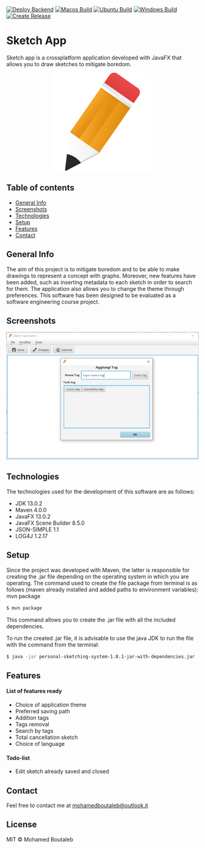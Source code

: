 [![Deploy Backend](https://github.com/m-boutaleb/Sketch-App-Desktop/actions/workflows/deploy-backend.yml/badge.svg)](https://github.com/m-boutaleb/Sketch-App-Desktop/actions/workflows/deploy-backend.yml) [![Macos Build](https://github.com/m-boutaleb/Sketch-App-Desktop/actions/workflows/build-macos.yml/badge.svg)](https://github.com/m-boutaleb/Sketch-App-Desktop/actions/workflows/build-macos.yml) [![Ubuntu Build](https://github.com/m-boutaleb/Sketch-App-Desktop/actions/workflows/ubuntu-build.yml/badge.svg)](https://github.com/m-boutaleb/Sketch-App-Desktop/actions/workflows/ubuntu-build.yml) [![Windows Build](https://github.com/m-boutaleb/Sketch-App-Desktop/actions/workflows/windows-build.yml/badge.svg)](https://github.com/m-boutaleb/Sketch-App-Desktop/actions/workflows/windows-build.yml) [![Create Release](https://github.com/m-boutaleb/Sketch-App-Desktop/actions/workflows/create-release.yml/badge.svg)](https://github.com/m-boutaleb/Sketch-App-Desktop/actions/workflows/create-release.yml)
# Sketch App
Sketch app is a crossplatform application developed with JavaFX that allows you to draw sketches to mitigate boredom.

<p align="center">
  <img src="./img/logo.png"/>
</p> 

## Table of contents
* [General Info](#generalinfo)
* [Screenshots](#screenshots)
* [Technologies](#technologies)
* [Setup](#setup)
* [Features](#features)
* [Contact](#contact)


## General Info
The aim of this project is to mitigate boredom and to be able to make drawings to represent a concept with graphs. Moreover, new features have been added, such as inserting metadata to each sketch in order to search for them. The application also allows you to change the theme through preferences. This software has been designed to be evaluated as a software engineering course project.

## Screenshots
<p align="center">
  <img src="./img/add-tag.png"/>
</p> 

## Technologies
The technologies used for the development of this software are as follows:
- JDK 13.0.2
- Maven 4.0.0
- JavaFX 13.0.2
- JavaFX Scene Builder 8.5.0
- JSON-SIMPLE 1.1
- LOG4J 1.2.17
 
## Setup
Since the project was developed with Maven, the latter is responsible for creating the .jar file depending on the operating system in which you are operating. The command used to create the file package from terminal is as follows (maven already installed and added paths to environment variables):
mvn package
```sh
$ mvn package
```
This command allows you to create the .jar file with all the included dependencies. 

To run the created .jar file, it is advisable to use the java JDK to run the file with the command from the terminal: 
```sh
$ java -jar personal-sketching-system-1.0.1-jar-with-dependencies.jar
```

## Features
#### List of features ready
- Choice of application theme
- Preferred saving path
- Addition tags
- Tags removal
- Search by tags
- Total cancellation sketch 
- Choice of language
 
#### Todo-list
- Edit sketch already saved and closed

## Contact
Feel free to contact me at mohamedboutaleb@outlook.it

License
----

MIT © Mohamed Boutaleb
